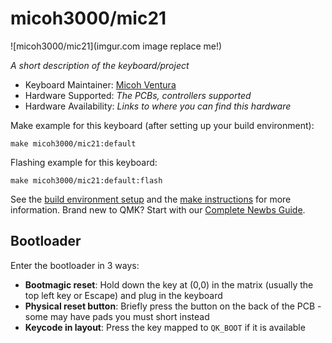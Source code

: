 # micoh3000/mic21

![micoh3000/mic21](imgur.com image replace me!)

*A short description of the keyboard/project*

* Keyboard Maintainer: [Micoh Ventura](https://github.com/micoh3000)
* Hardware Supported: *The PCBs, controllers supported*
* Hardware Availability: *Links to where you can find this hardware*

Make example for this keyboard (after setting up your build environment):

    make micoh3000/mic21:default

Flashing example for this keyboard:

    make micoh3000/mic21:default:flash

See the [build environment setup](https://docs.qmk.fm/#/getting_started_build_tools) and the [make instructions](https://docs.qmk.fm/#/getting_started_make_guide) for more information. Brand new to QMK? Start with our [Complete Newbs Guide](https://docs.qmk.fm/#/newbs).

## Bootloader

Enter the bootloader in 3 ways:

* **Bootmagic reset**: Hold down the key at (0,0) in the matrix (usually the top left key or Escape) and plug in the keyboard
* **Physical reset button**: Briefly press the button on the back of the PCB - some may have pads you must short instead
* **Keycode in layout**: Press the key mapped to `QK_BOOT` if it is available
